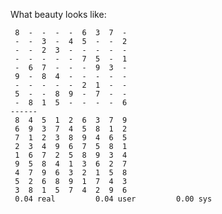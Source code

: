 What beauty looks like:

     8  -  -  -  -  6  3  7  -
     -  -  3  -  4  5  -  -  2
     -  -  2  3  -  -  -  -  -
     -  -  -  -  -  7  5  -  1
     -  6  7  -  -  -  9  3  -
     9  -  8  4  -  -  -  -  -
     -  -  -  -  -  2  1  -  -
     5  -  -  8  9  -  7  -  -
     -  8  1  5  -  -  -  -  6
    ------
     8  4  5  1  2  6  3  7  9
     6  9  3  7  4  5  8  1  2
     7  1  2  3  8  9  4  6  5
     2  3  4  9  6  7  5  8  1
     1  6  7  2  5  8  9  3  4
     9  5  8  4  1  3  6  2  7
     4  7  9  6  3  2  1  5  8
     5  2  6  8  9  1  7  4  3
     3  8  1  5  7  4  2  9  6
     0.04 real         0.04 user         0.00 sys
